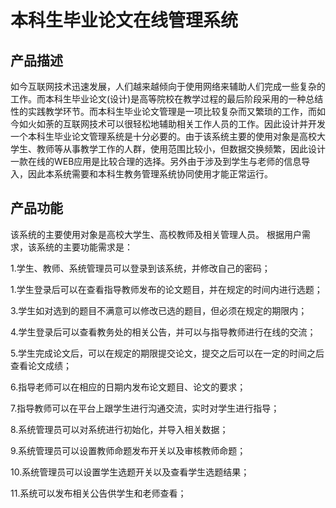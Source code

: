 # 本科生毕业论文在线管理系统

## 产品描述

如今互联网技术迅速发展，人们越来越倾向于使用网络来辅助人们完成一些复杂的工作。而本科生毕业论文(设计)是高等院校在教学过程的最后阶段采用的一种总结性的实践教学环节。而本科生毕业论文管理是一项比较复杂而又繁琐的工作，而如今如火如荼的互联网技术可以很轻松地辅助相关工作人员的工作。因此设计并开发一个本科生毕业论文管理系统是十分必要的。由于该系统主要的使用对象是高校大学生、教师等从事教学工作的人群，使用范围比较小，但数据交换频繁，因此设计一款在线的WEB应用是比较合理的选择。另外由于涉及到学生与老师的信息导入，因此本系统需要和本科生教务管理系统协同使用才能正常运行。

## 产品功能

该系统的主要使用对象是高校大学生、高校教师及相关管理人员。
根据用户需求，该系统的主要功能需求是：

1.学生、教师、系统管理员可以登录到该系统，并修改自己的密码；

1.学生登录后可以在查看指导教师发布的论文题目，并在规定的时间内进行选题；

3.学生如对选到的题目不满意可以修改已选的题目，但必须在规定的期限内；

4.学生登录后可以查看教务处的相关公告，并可以与指导教师进行在线的交流；

5.学生完成论文后，可以在规定的期限提交论文，提交之后可以在一定的时间之后查看论文成绩；

6.指导老师可以在相应的日期内发布论文题目、论文的要求；

7.指导教师可以在平台上跟学生进行沟通交流，实时对学生进行指导；

8.系统管理员可以对系统进行初始化，并导入相关数据；

9.系统管理员可以设置教师命题发布开关以及审核教师命题；

10.系统管理员可以设置学生选题开关以及查看学生选题结果；

11.系统可以发布相关公告供学生和老师查看；
